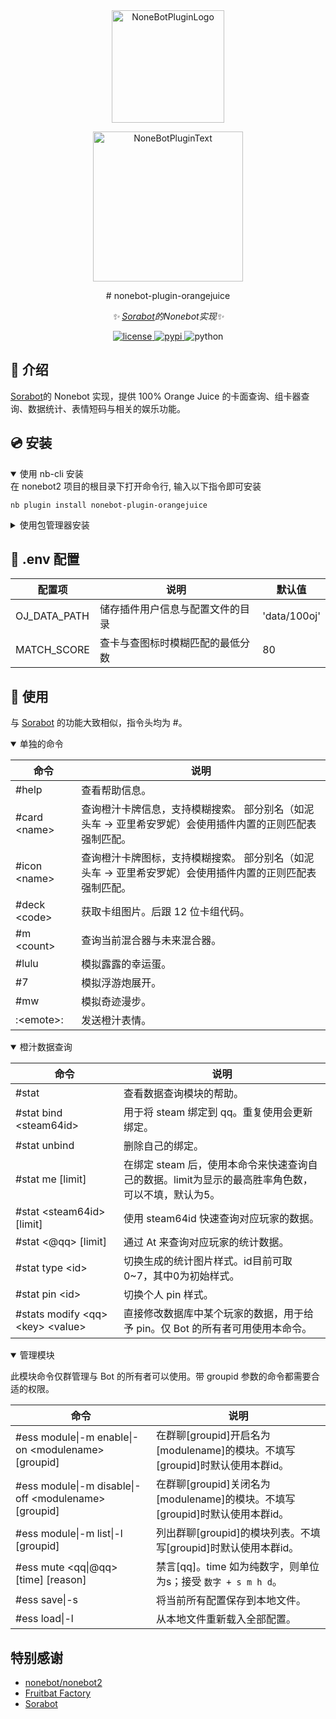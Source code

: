<div align="center">
  <a href="https://v2.nonebot.dev/store"><img src="https://github.com/A-kirami/nonebot-plugin-template/blob/resources/nbp_logo.png" width="180" height="180" alt="NoneBotPluginLogo"></a>
  <br>
  <p><img src="https://github.com/A-kirami/nonebot-plugin-template/blob/resources/NoneBotPlugin.svg" width="240" alt="NoneBotPluginText"></p>
</div>

<div align="center">
# nonebot-plugin-orangejuice

_✨ [Sorabot](https://100oj.com/zh/%E5%B7%A5%E5%85%B7/SoraBot%E4%BD%BF%E7%94%A8%E6%8C%87%E5%8D%97)的Nonebot实现✨_

<a href="./LICENSE">
    <img src="https://img.shields.io/github/license/FDCraft/nonebot-plugin-orangejuice.svg" alt="license">
</a>
<a href="https://pypi.python.org/pypi/nonebot-plugin-orangejuice">
    <img src="https://img.shields.io/pypi/v/nonebot-plugin-orangejuice.svg" alt="pypi">
</a>
<img src="https://img.shields.io/badge/python-3.8+-blue.svg" alt="python">

</div>

## 📖 介绍

[Sorabot](https://100oj.com/zh/%E5%B7%A5%E5%85%B7/SoraBot%E4%BD%BF%E7%94%A8%E6%8C%87%E5%8D%97)的 Nonebot 实现，提供 100% Orange Juice 的卡面查询、组卡器查询、数据统计、表情短码与相关的娱乐功能。

## 💿 安装

<details open>
<summary>使用 nb-cli 安装</summary>
在 nonebot2 项目的根目录下打开命令行, 输入以下指令即可安装

    nb plugin install nonebot-plugin-orangejuice

</details>

<details>
<summary>使用包管理器安装</summary>
在 nonebot2 项目的插件目录下, 打开命令行, 根据你使用的包管理器, 输入相应的安装命令

<details>
<summary>pip</summary>

    pip install nonebot-plugin-orangejuice
</details>
<details>
<summary>pdm</summary>

    pdm add nonebot-plugin-orangejuice
</details>
<details>
<summary>poetry</summary>

    poetry add nonebot-plugin-orangejuice
</details>
<details>
<summary>conda</summary>

    conda install nonebot-plugin-orangejuice
</details>

打开 nonebot2 项目根目录下的 `pyproject.toml` 文件, 在 `[tool.nonebot]` 部分追加写入

    plugins = ["nonebot_plugin_orangejuice"]

</details>

## 🎉 .env 配置

| 配置项       | 说明                             | 默认值       |
| ------------ | -------------------------------- | ------------ |
| OJ_DATA_PATH | 储存插件用户信息与配置文件的目录 | 'data/100oj' |
| MATCH_SCORE | 查卡与查图标时模糊匹配的最低分数 | 80 |

## 🎉 使用

与 [Sorabot](https://100oj.com/zh/%E5%B7%A5%E5%85%B7/SoraBot%E4%BD%BF%E7%94%A8%E6%8C%87%E5%8D%97) 的功能大致相似，指令头均为 \#。

<details open>
<summary>单独的命令</summary>

| 命令             | 说明                               |
| --------------  | --------------------------------- |
| #help           | 查看帮助信息。                     |
| #card \<name\>  | 查询橙汁卡牌信息，支持模糊搜索。 部分别名（如泥头车 -> 亚里希安罗妮）会使用插件内置的正则匹配表强制匹配。  |
| #icon \<name\>  | 查询橙汁卡牌图标，支持模糊搜索。 部分别名（如泥头车 -> 亚里希安罗妮）会使用插件内置的正则匹配表强制匹配。  |
| #deck \<code\>  | 获取卡组图片。后跟 12 位卡组代码。  |
| #m \<count\>    | 查询当前混合器与未来混合器。        |
| #lulu           | 模拟露露的幸运蛋。                 |
| #7              | 模拟浮游炮展开。                   |
| #mw             | 模拟奇迹漫步。                     |
| :\<emote\>:     | 发送橙汁表情。                     |

</details>

<details open>
<summary>橙汁数据查询</summary>

| 命令                                   | 说明                                                                                    |
| -------------------------------------  | --------------------------------------------------------------------------------------- |
| #stat                                  | 查看数据查询模块的帮助。                                                                   |
| #stat bind \<steam64id\>               | 用于将 steam 绑定到 qq。重复使用会更新绑定。                                                |
| #stat unbind                           | 删除自己的绑定。                                                                           |
| #stat me \[limit\]                     | 在绑定 steam 后，使用本命令来快速查询自己的数据。limit为显示的最高胜率角色数，可以不填，默认为5。|
| #stat \<steam64id\> \[limit\]          | 使用 steam64id 快速查询对应玩家的数据。                                                     |
| #stat \<@qq\> \[limit\]                | 通过 At 来查询对应玩家的统计数据。                                                          |
| #stat type \<id\>                      | 切换生成的统计图片样式。id目前可取0~7，其中0为初始样式。                                      |
| #stat pin \<id\>                       | 切换个人 pin 样式。                                                                        |
| #stats modify \<qq\> \<key\> \<value\> | 直接修改数据库中某个玩家的数据，用于给予 pin。仅 Bot 的所有者可用使用本命令。                   |

</details>

<details open>
<summary>管理模块</summary>

此模块命令仅群管理与 Bot 的所有者可以使用。带 groupid 参数的命令都需要合适的权限。

| 命令                                                      | 说明                                                                           |
| -------------------------------------------------------  | ------------------------------------------------------------------------------ |
| #ess module\|-m enable\|-on \<modulename\> \[groupid\]   | 在群聊\[groupid\]开启名为\[modulename\]的模块。不填写\[groupid\]时默认使用本群id。 |
| #ess module\|-m disable\|-off \<modulename\> \[groupid\] | 在群聊\[groupid\]关闭名为\[modulename\]的模块。不填写\[groupid\]时默认使用本群id。 |
| #ess module\|-m list\|-l \[groupid\]                     | 列出群聊\[groupid]的模块列表。不填写\[groupid\]时默认使用本群id。                  |
| #ess mute \<qq\|@qq\> \[time\] \[reason\]                | 禁言\[qq\]。time 如为纯数字，则单位为s；接受 `数字 + s m h d`。                    |
| #ess save\|-s                                            | 将当前所有配置保存到本地文件。                                                    |
| #ess load\|-l                                            | 从本地文件重新载入全部配置。                                                      |

</details>

## 特别感谢

- [nonebot/nonebot2](https://github.com/nonebot/nonebot2)
- [Fruitbat Factory](https://fruitbatfactory.com/)
- [Sorabot](https://100oj.com/zh/%E5%B7%A5%E5%85%B7/SoraBot%E4%BD%BF%E7%94%A8%E6%8C%87%E5%8D%97)